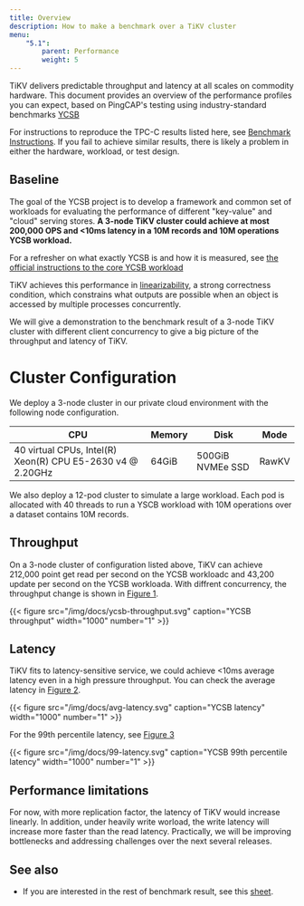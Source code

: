 ```yaml
---
title: Overview
description: How to make a benchmark over a TiKV cluster
menu:
    "5.1":
        parent: Performance
        weight: 5
---
```


TiKV delivers predictable throughput and latency at all scales on commodity hardware. This document provides an overview of the performance profiles you can expect, based on PingCAP's testing using industry-standard benchmarks [YCSB](https://github.com/brianfrankcooper/YCSB)

For instructions to reproduce the TPC-C results listed here, see [Benchmark Instructions](./instructions.md). If you fail to achieve similar results, there is likely a problem in either the hardware, workload, or test design.

## Baseline

The goal of the YCSB project is to develop a framework and common set of workloads for evaluating the performance of different "key-value" and "cloud" serving stores. **A 3-node TiKV cluster could achieve at most 200,000 OPS and <10ms latency in a 10M records and 10M operations YCSB workload.**

For a refresher on what exactly YCSB is and how it is measured, see [the official instructions to the core YCSB workload](https://github.com/brianfrankcooper/YCSB/wiki/Core-Workloads)

TiKV achieves this performance in [linearizability](https://en.wikipedia.org/wiki/Linearizability), a strong correctness condition, which constrains what outputs are possible when an object is accessed by multiple processes concurrently.

We will give a demonstration to the benchmark result of a 3-node TiKV cluster with different client concurrency to give a big picture of the throughput and latency of TiKV.

# Cluster Configuration

We deploy a 3-node cluster in our private cloud environment with the following node configuration.

| CPU                                                        | Memory | Disk             | Mode  |
| ---------------------------------------------------------- | ------ | ---------------- | ----- |
| 40 virtual CPUs, Intel(R) Xeon(R) CPU E5-2630 v4 @ 2.20GHz | 64GiB  | 500GiB NVMEe SSD | RawKV |

We also deploy a 12-pod cluster to simulate a large workload. Each pod is allocated with 40 threads to run a YSCB workload with 10M operations over a dataset contains 10M records.

## Throughput

On a 3-node cluster of configuration listed above, TiKV can achieve 212,000 point get read per second on the YCSB workloadc and 43,200 update per second on the YCSB workloada. With diffrent concurrency, the throughput change is shown in [Figure 1](https://docs.google.com/spreadsheets/d/e/2PACX-1vTIx695jjL3qYN1iR4xC3N8qh0B1qsHOALSBqf1B469b0DIZwVdzZMcSbBOOtAIo31hAdW0x_EXjmgq/pubchart?oid=1044850259&format=interactive).

{{< figure
    src="/img/docs/ycsb-throughput.svg"
    caption="YCSB throughput"
    width="1000"
    number="1" >}}


## Latency

TiKV fits to latency-sensitive service, we could achieve <10ms average latency even in a high pressure throughput. You can check the average latency in [Figure 2](https://docs.google.com/spreadsheets/d/e/2PACX-1vTIx695jjL3qYN1iR4xC3N8qh0B1qsHOALSBqf1B469b0DIZwVdzZMcSbBOOtAIo31hAdW0x_EXjmgq/pubchart?oid=334435174&format=interactive).

{{< figure
    src="/img/docs/avg-latency.svg"
    caption="YCSB latency"
    width="1000"
    number="1" >}}

For the 99th percentile latency, see [Figure 3](https://docs.google.com/spreadsheets/d/e/2PACX-1vTIx695jjL3qYN1iR4xC3N8qh0B1qsHOALSBqf1B469b0DIZwVdzZMcSbBOOtAIo31hAdW0x_EXjmgq/pubchart?oid=6574505&format=interactive)

{{< figure
    src="/img/docs/99-latency.svg"
    caption="YCSB 99th percentile latency"
    width="1000"
    number="1" >}}

## Performance limitations

For now, with more replication factor, the latency of TiKV would increase linearly. In addition, under heavily write worload, the write latency will increase more faster than the read latency. Practically, we will be improving bottlenecks and addressing challenges over the next several releases.


## See also

* If you are interested in the rest of benchmark result, see this [sheet](https://docs.google.com/spreadsheets/d/1VjzC3IxCiqGQmSUgRxewgExE3c32YiZMUKNsKDuvrPg/edit?usp=sharing).